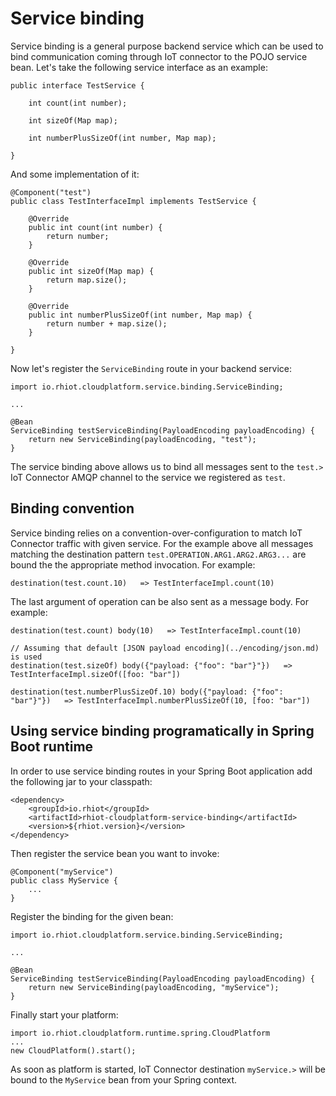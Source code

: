 # Service binding

Service binding is a general purpose backend service which can be used to bind communication coming through IoT
connector to the POJO service bean. Let's take the following service interface as an example:

    public interface TestService {

        int count(int number);

        int sizeOf(Map map);

        int numberPlusSizeOf(int number, Map map);

    }

And some implementation of it:

    @Component("test")
    public class TestInterfaceImpl implements TestService {

        @Override
        public int count(int number) {
            return number;
        }

        @Override
        public int sizeOf(Map map) {
            return map.size();
        }

        @Override
        public int numberPlusSizeOf(int number, Map map) {
            return number + map.size();
        }

    }

Now let's register the `ServiceBinding` route in your backend service:

    import io.rhiot.cloudplatform.service.binding.ServiceBinding;

    ...

    @Bean
    ServiceBinding testServiceBinding(PayloadEncoding payloadEncoding) {
        return new ServiceBinding(payloadEncoding, "test");
    }

The service binding above allows us to bind all messages sent to the `test.>` IoT Connector AMQP channel to the service
we registered as `test`.

## Binding convention

Service binding relies on a convention-over-configuration to match IoT Connector traffic with given service. For the
example above all messages matching the destination pattern `test.OPERATION.ARG1.ARG2.ARG3...` are bound the the
appropriate method invocation. For example:

    destination(test.count.10)   => TestInterfaceImpl.count(10)

The last argument of operation can be also sent as a message body. For example:

    destination(test.count) body(10)   => TestInterfaceImpl.count(10)

    // Assuming that default [JSON payload encoding](../encoding/json.md) is used
    destination(test.sizeOf) body({"payload: {"foo": "bar"}"})   => TestInterfaceImpl.sizeOf([foo: "bar"])

    destination(test.numberPlusSizeOf.10) body({"payload: {"foo": "bar"}"})   => TestInterfaceImpl.numberPlusSizeOf(10, [foo: "bar"])

## Using service binding programatically in Spring Boot runtime

In order to use service binding routes in your Spring Boot application add the following jar to your classpath:

	<dependency>
		<groupId>io.rhiot</groupId>
		<artifactId>rhiot-cloudplatform-service-binding</artifactId>
		<version>${rhiot.version}</version>
	</dependency>

Then register the service bean you want to invoke:

    @Component("myService")
    public class MyService {
        ...
    }

Register the binding for the given bean:

    import io.rhiot.cloudplatform.service.binding.ServiceBinding;

    ...

    @Bean
    ServiceBinding testServiceBinding(PayloadEncoding payloadEncoding) {
        return new ServiceBinding(payloadEncoding, "myService");
    }

Finally start your platform:

    import io.rhiot.cloudplatform.runtime.spring.CloudPlatform
    ...
    new CloudPlatform().start();

As soon as platform is started, IoT Connector destination `myService.>` will be bound to the `MyService` bean from your
Spring context.